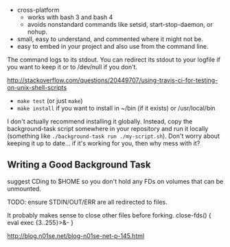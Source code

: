 * cross-platform
  * works with bash 3 and bash 4
  * avoids nonstandard commands like setsid, start-stop-daemon, or nohup.
* small, easy to understand, and commented where it might not be.
* easy to embed in your project and also use from the command line.


The command logs to its stdout.  You can redirect its stdout to
your logfile if you want to keep it or to /dev/null if you don't.


http://stackoverflow.com/questions/20449707/using-travis-ci-for-testing-on-unix-shell-scripts

* `make test` (or just `make`)
* `make install` if you want to install in ~/bin (if it exists) or /usr/local/bin

I don't actually recommend installing it globally.  Instead, copy
the background-task script somewhere in your repository and run it
locally (something like `./background-task run ./my-script.sh`).
Don't worry about keeping it up to date...  if it's working for you,
then why mess with it?

## Writing a Good Background Task

suggest CDing to $HOME so you don't hold any FDs on volumes that can be unmounted.

TODO: ensure STDIN/OUT/ERR are all redirected to files.

It probably makes sense to close other files before forking.
  close-fds() {
    eval exec {3..255}\>\&-
    }

http://blog.n01se.net/blog-n01se-net-p-145.html
